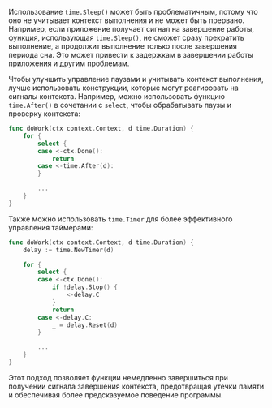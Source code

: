 
Использование `time.Sleep()` может быть проблематичным, потому что оно не учитывает контекст выполнения и не может быть прервано. Например, если приложение получает сигнал на завершение работы, функция, использующая `time.Sleep()`, не сможет сразу прекратить выполнение, а продолжит выполнение только после завершения периода сна. Это может привести к задержкам в завершении работы приложения и другим проблемам.

Чтобы улучшить управление паузами и учитывать контекст выполнения, лучше использовать конструкции, которые могут реагировать на сигналы контекста. Например, можно использовать функцию `time.After()` в сочетании с `select`, чтобы обрабатывать паузы и проверку контекста:

```go
func doWork(ctx context.Context, d time.Duration) {
    for {
        select {
        case <-ctx.Done():
            return
        case <-time.After(d):
        }

        ...
    }
}
```
Также можно использовать `time.Timer` для более эффективного управления таймерами:

```go
func doWork(ctx context.Context, d time.Duration) {
    delay := time.NewTimer(d)

    for {
        select {
        case <-ctx.Done():
            if !delay.Stop() {
                <-delay.C
            }
            return
        case <-delay.C:
            _ = delay.Reset(d)
        }

        ...
    }
}
```

Этот подход позволяет функции немедленно завершиться при получении сигнала завершения контекста, предотвращая утечки памяти и обеспечивая более предсказуемое поведение программы.